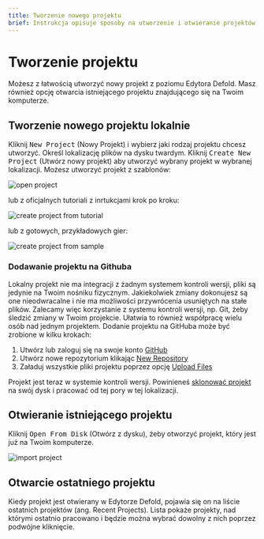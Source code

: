 ```yaml
---
title: Tworzenie nowego projektu
brief: Instrukcja opisuje sposoby na utworzenie i otwieranie projektów w Defoldzie.
---
```


# Tworzenie projektu

Możesz z łatwością utworzyć nowy projekt z poziomu Edytora Defold. Masz również opcję otwarcia istniejącego projektu znajdującego się na Twoim komputerze.

## Tworzenie nowego projektu lokalnie

Kliknij <kbd>New Project</kbd> (Nowy Projekt) i wybierz jaki rodzaj projektu chcesz utworzyć. Określ lokalizację plików na dysku twardym. Kliknij <kbd>Create New Project</kbd> (Utwórz nowy projekt) aby utworzyć wybrany projekt w wybranej lokalizacji. Możesz utworzyć projekt z szablonów:

![open project](images/workflow/open_project.png)

lub z oficjalnych tutoriali z inrtukcjami krok po kroku:

![create project from tutorial](images/workflow/create_from_tutorial.png)

lub z gotowych, przykładowych gier:

![create project from sample](images/workflow/create_from_sample.png)

### Dodawanie projektu na Githuba

Lokalny projekt nie ma integracji z żadnym systemem kontroli wersji, pliki są jedynie na Twoim nośniku fizycznym. Jakiekolwiek zmiany dokonujesz są one nieodwracalne i nie ma możliwości przywrócenia usuniętych na stałe plików. Zalecamy więc korzystanie z systemu kontroli wersji, np. Git, żeby śledzić zmiany w Twoim projekcie. Ułatwia to również współpracę wielu osób nad jednym projektem. Dodanie projektu na GitHuba może być zrobione w kilku krokach:

1. Utwórz lub zaloguj się na swoje konto [GitHub](https://github.com/)
2. Utwórz nowe repozytorium klikając [New Repository](https://help.github.com/en/articles/creating-a-new-repository)
3. Załaduj wszystkie pliki projektu poprzez opcję [Upload Files](https://help.github.com/en/articles/adding-a-file-to-a-repository)

Projekt jest teraz w systemie kontroli wersji. Powinieneś [sklonować projekt](https://help.github.com/en/articles/cloning-a-repository) na swój dysk i pracować od tej pory w tej lokalizacji.

## Otwieranie istniejącego projektu

Kliknij <kbd>Open From Disk</kbd> (Otwórz z dysku), żeby otworzyć projekt, który jest już na Twoim komputerze.

![import project](images/workflow/open_from_disk.png)

## Otwarcie ostatniego projektu

Kiedy projekt jest otwierany w Edytorze Defold, pojawia się on na liście ostatnich projektów (ang. Recent Projects). Lista pokaże projekty, nad którymi ostatnio pracowano i będzie można wybrać dowolny z nich poprzez podwójne kliknięcie.